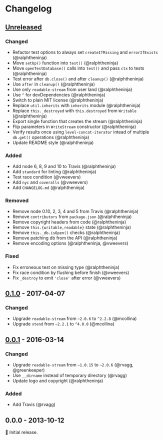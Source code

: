 # Changelog

## [Unreleased]

### Changed
* Refactor test options to always set `createIfMissing` and `errorIfExists` (@ralphtheninja)
* Move `setUp()` function into `test()` (@ralphtheninja)
* Move `openTestDatabase()` calls into `test()` and pass `ctx` to tests (@ralphtheninja)
* Test error after `db.close()` and after `cleanup()` (@ralphtheninja)
* Use `after` in `cleanup()` (@ralphtheninja)
* Use only `readable-stream` from user land (@ralphtheninja)
* Use `^` for devDependencies (@ralphtheninja)
* Switch to plain MIT license (@ralphtheninja)
* Replace `util.inherits` with `inherits` module (@ralphtheninja)
* Replace `this._destroyed` with `this.destroyed` from `Writable` (@ralphtheninja)
* Export single function that creates the stream (@ralphtheninja)
* Flip parameters in `WriteStream` constructor (@ralphtheninja)
* Verify results once using `level-concat-iterator` intead of multiple `db.get()` operations (@ralphtheninja)
* Update README style (@ralphtheninja)

### Added
* Add node 6, 8, 9 and 10 to Travis (@ralphtheninja)
* Add `standard` for linting (@ralphtheninja)
* Test race condition (@vweevers)
* Add `nyc` and `coveralls` (@vweevers)
* Add `CHANGELOG.md` (@ralphtheninja)

### Removed
* Remove node 0.10, 2, 3, 4 and 5 from Travis (@ralphtheninja)
* Remove `contributors` from `package.json` (@ralphtheninja)
* Remove copyright headers from code (@ralphtheninja)
* Remove `this.{writable,readable}` state (@ralphtheninja)
* Remove `this._db.isOpen()` checks (@ralphtheninja)
* Remove patching db from the API (@ralphtheninja)
* Remove encoding options (@ralphtheninja, @vweevers)

### Fixed
* Fix erroneous test on missing type (@ralphtheninja)
* Fix race condition by flushing before finish (@vweevers)
* Fix `_destroy` to emit `'close'` after error (@vweevers)

## [0.1.0] - 2017-04-07

### Changed
* Upgrade `readable-stream` from `~2.0.6` to `^2.2.8` (@mcollina)
* Upgrade `xtend` from `~2.2.1` to `^4.0.0` (@mcollina)

## [0.0.1] - 2016-03-14

### Changed
* Upgrade `readable-stream` from `~1.0.15` to `~2.0.6` (@rvagg, @greenkeeper)
* Use `__dirname` instead of temporary directory (@rvagg)
* Update logo and copyright (@ralphtheninja)

### Added
* Add Travis (@rvagg)

## 0.0.0 - 2013-10-12

:seedling: Initial release.

[Unreleased]: https://github.com/level/level-ws/compare/0.1.0...HEAD
[0.1.0]: https://github.com/level/level-ws/compare/v0.0.1...0.1.0
[0.0.1]: https://github.com/level/level-ws/compare/0.0.0...v0.0.1

